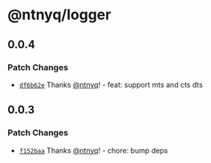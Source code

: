 # @ntnyq/logger

## 0.0.4

### Patch Changes

- [`df6b62e`](https://github.com/ntnyq/ntnyq-utils/commit/df6b62e8d39fcbd61ea43eb20dbbdd7ddb15d769) Thanks [@ntnyq](https://github.com/ntnyq)! - feat: support mts and cts dts

## 0.0.3

### Patch Changes

- [`f152baa`](https://github.com/ntnyq/ntnyq-utils/commit/f152baad2a9f0020134a8c6425cf8e3f397a4cc3) Thanks [@ntnyq](https://github.com/ntnyq)! - chore: bump deps

